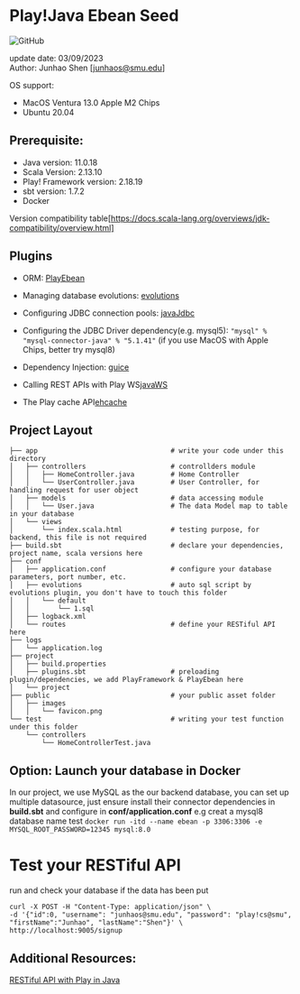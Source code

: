# Play!Java Ebean Seed
![GitHub](https://img.shields.io/github/license/ECMGit/play-java-ebean-seed)

update date: 03/09/2023  
Author: Junhao Shen [junhaos@smu.edu]

OS support:
- MacOS Ventura 13.0 Apple M2 Chips
- Ubuntu 20.04

## Prerequisite:
- Java version: 11.0.18
- Scala Version: 2.13.10
- Play! Framework version: 2.18.19
- sbt version: 1.7.2
- Docker

Version compatibility table[https://docs.scala-lang.org/overviews/jdk-compatibility/overview.html]

## Plugins
- ORM: [PlayEbean](https://www.playframework.com/documentation/2.6.x/JavaEbean)
- Managing database evolutions: [evolutions](https://www.playframework.com/documentation/2.8.x/Evolutions)
- Configuring JDBC connection pools: [javaJdbc](https://www.playframework.com/documentation/2.8.19/AccessingAnSQLDatabase)

- Configuring the JDBC Driver dependency(e.g. mysql5): `"mysql" % "mysql-connector-java" % "5.1.41"` 
(if you use MacOS with Apple Chips, better try mysql8)

- Dependency Injection: [guice](https://www.playframework.com/documentation/2.8.x/JavaDependencyInjection)

- Calling REST APIs with Play WS[javaWS](https://www.playframework.com/documentation/2.8.x/JavaWS)

- The Play cache API[ehcache](https://www.playframework.com/documentation/2.8.x/JavaCache)

## Project Layout
```
├── app                                 # write your code under this directory
│   ├── controllers                     # controllders module
│   │   ├── HomeController.java         # Home Controller
│   │   └── UserController.java         # User Controller, for handling request for user object
│   ├── models                          # data accessing module
│   │   └── User.java                   # The data Model map to table in your database
│   └── views                           
│       └── index.scala.html            # testing purpose, for backend, this file is not required
├── build.sbt                           # declare your dependencies, project name, scala versions here
├── conf
│   ├── application.conf                # configure your database parameters, port number, etc.
│   ├── evolutions                      # auto sql script by evolutions plugin, you don't have to touch this folder
│   │   └── default
│   │       └── 1.sql
│   ├── logback.xml
│   └── routes                          # define your RESTiful API here
├── logs
│   └── application.log
├── project
│   ├── build.properties
│   ├── plugins.sbt                     # preloading plugin/dependencies, we add PlayFramework & PlayEbean here
│   └── project
├── public                              # your public asset folder
│   ├── images
│   │   └── favicon.png
└── test                                # writing your test function under this folder
    └── controllers
        └── HomeControllerTest.java
```

## Option: Launch your database in Docker
In our project, we use MySQL as the our backend database, you can set up multiple datasource, just ensure install their connector dependencies in **build.sbt** and configure in **conf/application.conf**
e.g creat a mysql8 database name test
`docker run -itd --name ebean -p 3306:3306 -e MYSQL_ROOT_PASSWORD=12345 mysql:8.0`


# Test your RESTiful API
run and check your database if the data has been put
```
curl -X POST -H "Content-Type: application/json" \
-d '{"id":0, "username": "junhaos@smu.edu", "password": "play!cs@smu", "firstName":"Junhao", "lastName":"Shen"}' \
http://localhost:9005/signup
```

## Additional Resources:
[RESTiful API with Play in Java](https://www.baeldung.com/rest-api-with-play)